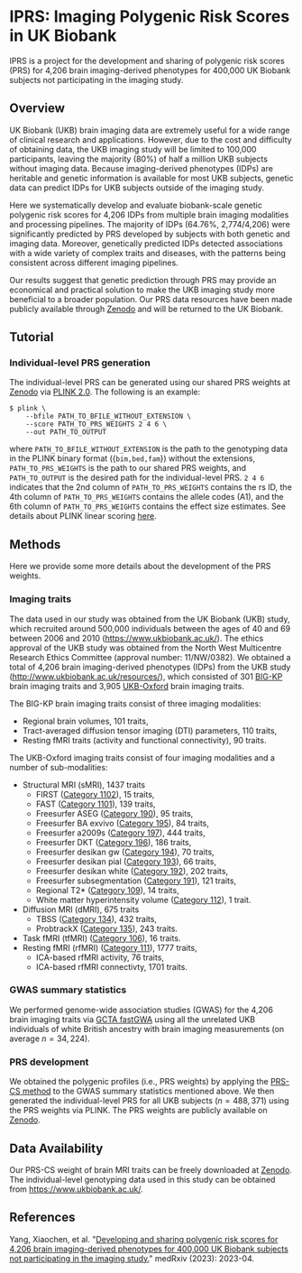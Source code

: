 # IPRS: Imaging Polygenic Risk Scores in UK Biobank

IPRS is a project for the development and sharing of polygenic risk scores (PRS) for 4,206 brain imaging-derived phenotypes for 400,000 UK Biobank subjects not participating in the imaging study. 


## Overview
UK Biobank (UKB) brain imaging data are extremely useful for a wide range of clinical research and applications. However, due to the cost and difficulty of obtaining data, the UKB imaging study will be limited to 100,000 participants, leaving the majority (80%) of half a million UKB subjects without imaging data. Because imaging-derived phenotypes (IDPs) are heritable and genetic information is available for most UKB subjects, genetic data can predict IDPs for UKB subjects outside of the imaging study. 

Here we systematically develop and evaluate biobank-scale genetic polygenic risk scores for 4,206 IDPs from multiple brain imaging modalities and processing pipelines. The majority of IDPs (64.76%, 2,774/4,206) were significantly predicted by PRS developed by subjects with both genetic and imaging data. Moreover, genetically predicted IDPs detected associations with a wide variety of complex traits and diseases, with the patterns being consistent across different imaging pipelines. 

Our results suggest that genetic prediction through PRS may provide an economical and practical solution to make the UKB imaging study more beneficial to a broader population. Our PRS data resources have been made publicly available through [Zenodo](https://zenodo.org/) and will be returned to the UK Biobank. 


## Tutorial
### Individual-level PRS generation
The individual-level PRS can be generated using our shared PRS weights at [Zenodo](https://zenodo.org/) via [PLINK 2.0](https://www.cog-genomics.org/plink/2.0/). The following is an example:
```{bash}
$ plink \
    --bfile PATH_TO_BFILE_WITHOUT_EXTENSION \
    --score PATH_TO_PRS_WEIGHTS 2 4 6 \
    --out PATH_TO_OUTPUT
```
where `PATH_TO_BFILE_WITHOUT_EXTENSION` is the path to the genotyping data in the PLINK binary format ({`bim,bed,fam`}) without the extensions, `PATH_TO_PRS_WEIGHTS` is the path to our shared PRS weights, and `PATH_TO_OUTPUT` is the desired path for the individual-level PRS. `2 4 6` indicates that the 2nd column of `PATH_TO_PRS_WEIGHTS` contains the rs ID, the 4th column of `PATH_TO_PRS_WEIGHTS` contains the allele codes (A1), and the 6th column of `PATH_TO_PRS_WEIGHTS` contains the effect size estimates. See details about PLINK linear scoring [here](https://www.cog-genomics.org/plink/2.0/score).


## Methods
Here we provide some more details about the development of the PRS weights.
### Imaging traits
The data used in our study was obtained from the UK Biobank (UKB) study, which recruited around 500,000 individuals between the ages of 40 and 69 between 2006 and 2010 (https://www.ukbiobank.ac.uk/). The ethics approval of the UKB study was obtained from the North West Multicentre Research Ethics Committee (approval number: 11/NW/0382). We obtained a total of 4,206 brain imaging-derived phenotypes (IDPs) from the UKB study (http://www.ukbiobank.ac.uk/resources/), which consisted of 301 [BIG-KP](https://bigkp.org/) brain imaging traits and 3,905 [UKB-Oxford](https://open.win.ox.ac.uk/ukbiobank/big40/) brain imaging traits.

The BIG-KP brain imaging traits consist of three imaging modalities: 
- Regional brain volumes, 101 traits,
- Tract-averaged diffusion tensor imaging (DTI) parameters, 110 traits,
- Resting fMRI traits (activity and functional connectivity), 90 traits.

The UKB-Oxford imaging traits consist of four imaging modalities and a number of sub-modalities:
- Structural MRI (sMRI), 1437 traits
    * FIRST ([Category 1102](https://biobank.ctsu.ox.ac.uk/crystal/label.cgi?id=1102)), 15 traits,
    * FAST ([Category 1101](https://biobank.ctsu.ox.ac.uk/crystal/label.cgi?id=1101)), 139 traits,
    * Freesurfer ASEG ([Category 190](https://biobank.ctsu.ox.ac.uk/crystal/label.cgi?id=190)), 95 traits,
    * Freesurfer BA exvivo ([Category 195](https://biobank.ctsu.ox.ac.uk/crystal/label.cgi?id=195)), 84 traits,
    * Freesurfer a2009s ([Category 197](https://biobank.ctsu.ox.ac.uk/crystal/label.cgi?id=197)), 444 traits,
    * Freesurfer DKT ([Category 196](https://biobank.ctsu.ox.ac.uk/crystal/label.cgi?id=196)), 186 traits,
    * Freesurfer desikan gw ([Category 194](https://biobank.ctsu.ox.ac.uk/crystal/label.cgi?id=194)), 70 traits,
    * Freesurfer desikan pial ([Category 193](https://biobank.ctsu.ox.ac.uk/crystal/label.cgi?id=193)), 66 traits,
    * Freesurfer desikan white ([Category 192](https://biobank.ctsu.ox.ac.uk/crystal/label.cgi?id=192)), 202 traits,
    * Freesurfer subsegmentation ([Category 191](https://biobank.ctsu.ox.ac.uk/crystal/label.cgi?id=191)), 121 traits,
    * Regional T2* ([Category 109](https://biobank.ctsu.ox.ac.uk/crystal/label.cgi?id=109)), 14 traits,
    * White matter hyperintensity volume ([Category 112](https://biobank.ctsu.ox.ac.uk/crystal/label.cgi?id=112)), 1 trait.
- Diffusion MRI (dMRI), 675 traits
    * TBSS ([Category 134](https://biobank.ctsu.ox.ac.uk/crystal/label.cgi?id=134)), 432 traits,
    * ProbtrackX ([Category 135](https://biobank.ctsu.ox.ac.uk/crystal/label.cgi?id=135)), 243 traits.
- Task fMRI (tfMRI) ([Category 106](https://biobank.ctsu.ox.ac.uk/crystal/label.cgi?id=106)), 16 traits.
- Resting fMRI (rfMRI) ([Category 111](https://biobank.ndph.ox.ac.uk/showcase/label.cgi?id=111)), 1777 traits,
    * ICA-based rfMRI activity, 76 traits,
    * ICA-based rfMRI connectivty, 1701 traits.

### GWAS summary statistics
We performed genome-wide association studies (GWAS) for the 4,206 brain imaging traits via [GCTA fastGWA](https://yanglab.westlake.edu.cn/software/gcta/#Overview) using all the unrelated UKB individuals of white British ancestry with brain imaging measurements (on average $n=34,224$). 

### PRS development
We obtained the polygenic profiles (i.e., PRS weights) by applying the [PRS-CS method](https://github.com/getian107/PRScs) to the GWAS summary statistics mentioned above. We then generated the individual-level PRS for all UKB subjects ($n=488,371$) using the PRS weights via PLINK. The PRS weights are publicly available on [Zenodo](https://zenodo.org/). 



## Data Availability
Our PRS-CS weight of brain MRI traits can be freely downloaded at [Zenodo](https://doi.org/10.5281/zenodo.7709787). The individual-level genotyping data used in this study can be obtained from https://www.ukbiobank.ac.uk/.



## References
Yang, Xiaochen, et al. "[Developing and sharing polygenic risk scores for 4,206 brain imaging-derived phenotypes for 400,000 UK Biobank subjects not participating in the imaging study.](https://www.medrxiv.org/content/10.1101/2023.04.18.23288769v1)" medRxiv (2023): 2023-04.

